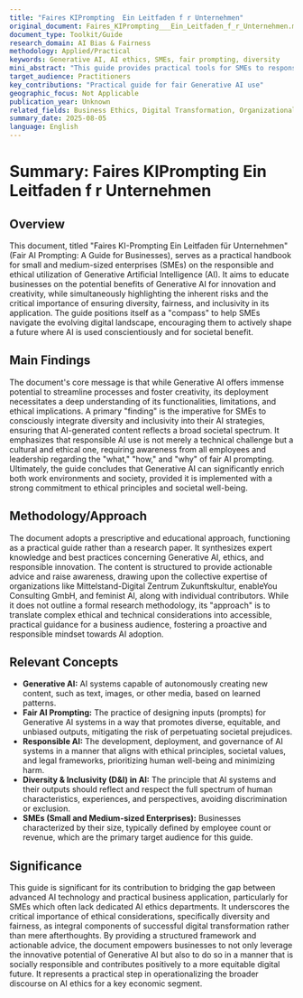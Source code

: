 ```yaml
---
title: "Faires KIPrompting  Ein Leitfaden f r Unternehmen"
original_document: Faires_KIPrompting___Ein_Leitfaden_f_r_Unternehmen.md
document_type: Toolkit/Guide
research_domain: AI Bias & Fairness
methodology: Applied/Practical
keywords: Generative AI, AI ethics, SMEs, fair prompting, diversity
mini_abstract: "This guide provides practical tools for SMEs to responsibly and ethically utilize Generative AI, emphasizing fairness, diversity, and risk mitigation. It aims to empower businesses to integrate AI while fostering an inclusive digital future."
target_audience: Practitioners
key_contributions: "Practical guide for fair Generative AI use"
geographic_focus: Not Applicable
publication_year: Unknown
related_fields: Business Ethics, Digital Transformation, Organizational Culture
summary_date: 2025-08-05
language: English
---
```


# Summary: Faires KIPrompting  Ein Leitfaden f r Unternehmen

## Overview
This document, titled "Faires KI-Prompting Ein Leitfaden für Unternehmen" (Fair AI Prompting: A Guide for Businesses), serves as a practical handbook for small and medium-sized enterprises (SMEs) on the responsible and ethical utilization of Generative Artificial Intelligence (AI). It aims to educate businesses on the potential benefits of Generative AI for innovation and creativity, while simultaneously highlighting the inherent risks and the critical importance of ensuring diversity, fairness, and inclusivity in its application. The guide positions itself as a "compass" to help SMEs navigate the evolving digital landscape, encouraging them to actively shape a future where AI is used conscientiously and for societal benefit.

## Main Findings
The document's core message is that while Generative AI offers immense potential to streamline processes and foster creativity, its deployment necessitates a deep understanding of its functionalities, limitations, and ethical implications. A primary "finding" is the imperative for SMEs to consciously integrate diversity and inclusivity into their AI strategies, ensuring that AI-generated content reflects a broad societal spectrum. It emphasizes that responsible AI use is not merely a technical challenge but a cultural and ethical one, requiring awareness from all employees and leadership regarding the "what," "how," and "why" of fair AI prompting. Ultimately, the guide concludes that Generative AI can significantly enrich both work environments and society, provided it is implemented with a strong commitment to ethical principles and societal well-being.

## Methodology/Approach
The document adopts a prescriptive and educational approach, functioning as a practical guide rather than a research paper. It synthesizes expert knowledge and best practices concerning Generative AI, ethics, and responsible innovation. The content is structured to provide actionable advice and raise awareness, drawing upon the collective expertise of organizations like Mittelstand-Digital Zentrum Zukunftskultur, enableYou Consulting GmbH, and feminist AI, along with individual contributors. While it does not outline a formal research methodology, its "approach" is to translate complex ethical and technical considerations into accessible, practical guidance for a business audience, fostering a proactive and responsible mindset towards AI adoption.

## Relevant Concepts
*   **Generative AI:** AI systems capable of autonomously creating new content, such as text, images, or other media, based on learned patterns.
*   **Fair AI Prompting:** The practice of designing inputs (prompts) for Generative AI systems in a way that promotes diverse, equitable, and unbiased outputs, mitigating the risk of perpetuating societal prejudices.
*   **Responsible AI:** The development, deployment, and governance of AI systems in a manner that aligns with ethical principles, societal values, and legal frameworks, prioritizing human well-being and minimizing harm.
*   **Diversity & Inclusivity (D&I) in AI:** The principle that AI systems and their outputs should reflect and respect the full spectrum of human characteristics, experiences, and perspectives, avoiding discrimination or exclusion.
*   **SMEs (Small and Medium-sized Enterprises):** Businesses characterized by their size, typically defined by employee count or revenue, which are the primary target audience for this guide.

## Significance
This guide is significant for its contribution to bridging the gap between advanced AI technology and practical business application, particularly for SMEs which often lack dedicated AI ethics departments. It underscores the critical importance of ethical considerations, specifically diversity and fairness, as integral components of successful digital transformation rather than mere afterthoughts. By providing a structured framework and actionable advice, the document empowers businesses to not only leverage the innovative potential of Generative AI but also to do so in a manner that is socially responsible and contributes positively to a more equitable digital future. It represents a practical step in operationalizing the broader discourse on AI ethics for a key economic segment.
